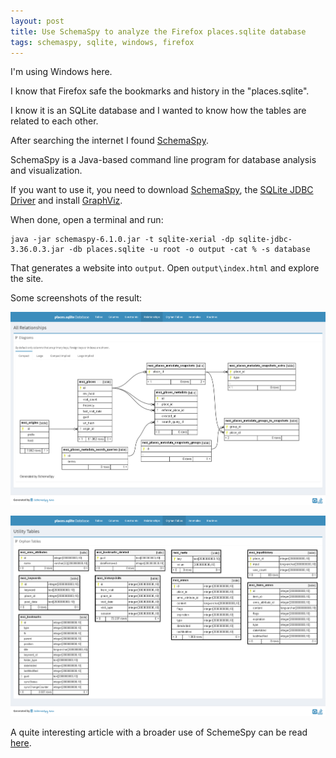 ```yaml
---
layout: post
title: Use SchemaSpy to analyze the Firefox places.sqlite database
tags: schemaspy, sqlite, windows, firefox
---
```


I'm using Windows here.

I know that Firefox safe the bookmarks and history in the "places.sqlite".

I know it is an SQLite database and I wanted to know how the tables are related to each other.

After searching the internet I found [SchemaSpy](https://schemaspy.org/).

SchemaSpy is a Java-based command line program for database analysis and visualization. 

If you want to use it, you need to download [SchemaSpy](https://github.com/schemaspy/schemaspy/releases/download/v6.1.0/schemaspy-6.1.0.jar), the [SQLite JDBC Driver](https://github.com/xerial/sqlite-jdbc/releases/tag/3.36.0.3) and install [GraphViz](https://graphviz.gitlab.io/download/#windows).

When done, open a terminal and run:

```
java -jar schemaspy-6.1.0.jar -t sqlite-xerial -dp sqlite-jdbc-3.36.0.3.jar -db places.sqlite -u root -o output -cat % -s database
```

That generates a website into `output`. Open `output\index.html` and explore the site.

Some screenshots of the result:

![SchemaSpy - Relationships](https://raw.githubusercontent.com/ikem-krueger/ikem-krueger.github.io/master/images/schemaspy-places-sqlite-relationships.png)

![SchemaSpy - Orphan Tables](https://raw.githubusercontent.com/ikem-krueger/ikem-krueger.github.io/master/images/schemaspy-places-sqlite-orphan-tables.png)

A quite interesting article with a broader use of SchemeSpy can be read [here](https://www.jentsch.io/datenbank-analyse-mit-schemaspy/).
